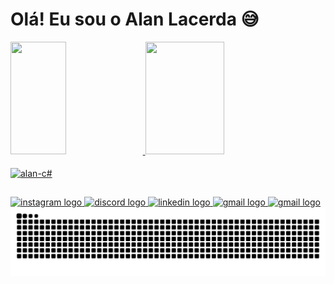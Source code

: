# Olá! Eu sou o Alan Lacerda 😅
<div>
<a href="https://github.com/alanrantes">
<img width= "42%" height="180em" src="https://github-readme-stats.vercel.app/api?username=alanrantes&show_icons=true&theme=dracula&include_all_commits=true&count_private=true"/>
<img width= "50%" height="180em" src="https://github-readme-stats.vercel.app/api/top-langs/?username=alanrantes&layout=compact&langs_count=16&theme=dracula"/>
</div>
<div style="display: inline_block"><br>
<img align = "center" alt="alan-c#" height= "30" width= "40"src="https://cdn.jsdelivr.net/gh/devicons/devicon@latest/icons/csharp/csharp-original.svg" />
</div>

##

<div align="left">
  <a href="" target="_blank">
    <img src="https://img.shields.io/static/v1?message=Instagram&logo=instagram&label=&color=E4405F&logoColor=white&labelColor=&style=for-the-badge" height="35" alt="instagram logo"  />
  </a>
  <a href="" target="_blank">
    <img src="https://img.shields.io/static/v1?message=Discord&logo=discord&label=&color=7289DA&logoColor=white&labelColor=&style=for-the-badge" height="35" alt="discord logo"  />
  </a>
  <a href="" target="_blank">
    <img src="https://img.shields.io/static/v1?message=LinkedIn&logo=linkedin&label=&color=0077B5&logoColor=white&labelColor=&style=for-the-badge" height="35" alt="linkedin logo"  />
  </a>
  <a href="" target="_blank">
    <img src="https://img.shields.io/static/v1?message=Gmail&logo=gmail&label=&color=D14836&logoColor=white&labelColor=&style=for-the-badge" height="35" alt="gmail logo"  />
  </a>
  <a href="" target="_blank">
    <img src="https://img.shields.io/badge/WhatsApp-25D366?style=for-the-badge&logo=whatsapp&logoColor=white" height="35" alt="gmail logo"  />
  </a>
</div>

<picture align="center">
  <source media="(prefers-color-scheme: dark)" srcset="https://raw.githubusercontent.com/alanrantes/alanrantes/output/github-contribution-grid-snake-dark.svg">
  <source media="(prefers-color-scheme: light)" srcset="https://raw.githubusercontent.com/alanrantes/alanrantes/output/github-contribution-grid-snake-dark.svg">
  <img align="center" alt="github contribution grid snake animation" src="https://raw.githubusercontent.com/alanrantes/alanrantes/output/github-contribution-grid-snake.svg">
</picture>
